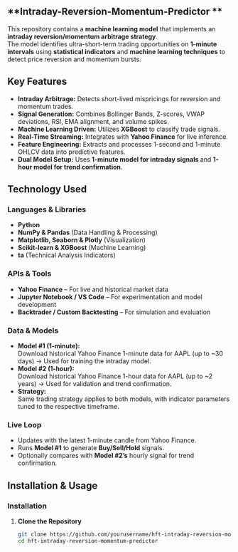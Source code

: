 ## **Intraday-Reversion-Momentum-Predictor **

This repository contains a **machine learning model** that implements an **intraday reversion/momentum arbitrage strategy**.  
The model identifies ultra-short-term trading opportunities on **1-minute intervals** using **statistical indicators** and **machine learning techniques** to detect price reversion and momentum bursts.

## **Key Features**
- **Intraday Arbitrage:** Detects short-lived mispricings for reversion and momentum trades.
- **Signal Generation:** Combines Bollinger Bands, Z-scores, VWAP deviations, RSI, EMA alignment, and volume spikes.
- **Machine Learning Driven:** Utilizes **XGBoost** to classify trade signals.
- **Real-Time Streaming:** Integrates with **Yahoo Finance** for live inference.
- **Feature Engineering:** Extracts and processes 1-second and 1-minute OHLCV data into predictive features.
- **Dual Model Setup:** Uses **1-minute model for intraday signals** and **1-hour model for trend confirmation**.

## **Technology Used**
### **Languages & Libraries**
- **Python**
- **NumPy & Pandas** (Data Handling & Processing)
- **Matplotlib, Seaborn & Plotly** (Visualization)
- **Scikit-learn & XGBoost** (Machine Learning)
- **ta** (Technical Analysis Indicators)

### **APIs & Tools**
- **Yahoo Finance** – For live and historical market data
- **Jupyter Notebook / VS Code** – For experimentation and model development
- **Backtrader / Custom Backtesting** – For simulation and evaluation

### **Data & Models**
- **Model #1 (1-minute):**  
  Download historical Yahoo Finance 1-minute data for AAPL (up to ~30 days) → Used for training the intraday model.
- **Model #2 (1-hour):**  
  Download historical Yahoo Finance 1-hour data for AAPL (up to ~2 years) → Used for validation and trend confirmation.
- **Strategy:**  
  Same trading strategy applies to both models, with indicator parameters tuned to the respective timeframe.

### **Live Loop**
- Updates with the latest 1-minute candle from Yahoo Finance.
- Runs **Model #1** to generate **Buy/Sell/Hold** signals.
- Optionally compares with **Model #2’s** hourly signal for trend confirmation.

## **Installation & Usage**
### **Installation**
1. **Clone the Repository**
   ```bash
   git clone https://github.com/yourusername/hft-intraday-reversion-momentum-predictor.git
   cd hft-intraday-reversion-momentum-predictor
